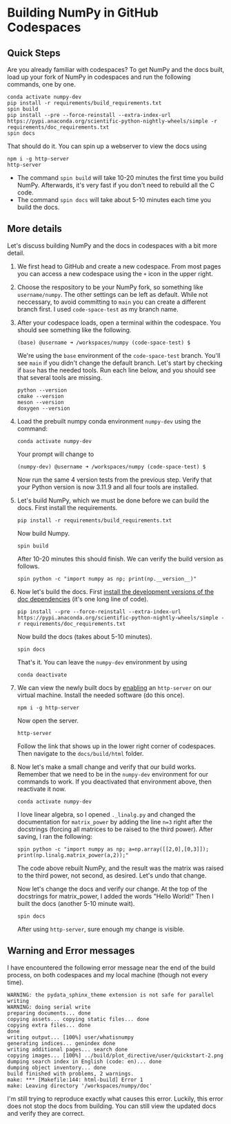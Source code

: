 # Building NumPy in GitHub Codespaces

## Quick Steps 

 Are you already familiar with codespaces? To get NumPy and the docs built, load up your fork of NumPy in codespaces and run the following commands, one by one. 

```
conda activate numpy-dev
pip install -r requirements/build_requirements.txt
spin build
pip install --pre --force-reinstall --extra-index-url https://pypi.anaconda.org/scientific-python-nightly-wheels/simple -r requirements/doc_requirements.txt
spin docs
```
That should do it. You can spin up a webserver to view the docs using 

```
npm i -g http-server
http-server
```

- The command `spin build` will take 10-20 minutes the first time you build NumPy. Afterwards, it's very fast if you don't need to rebuild all the C code. 
- The command `spin docs` will take about 5-10 minutes each time you build the docs. 

## More details

Let's discuss building NumPy and the docs in codespaces with a bit more detail. 

1. We first head to GitHub and create a new codespace. From most pages you can access a new codespace using the `+` icon in the upper right. 

2. Choose the respository to be your NumPy fork, so something like
   `username/numpy`. The other settings can be left as default.
   While not neccessary, to avoid committing to `main` you can
   create a different branch first. I used `code-space-test` as 
   my branch name.

3. After your codespace loads, open a terminal within the codespace.
   You should see something like the following.
   ```
   (base) @username ➜ /workspaces/numpy (code-space-test) $
   ``` 
   We're using the `base` environment of the `code-space-test` branch.
   You'll see `main` if you didn't change the default branch. 
   Let's start by checking if `base` has the needed tools. Run each line
   below, and you should see that several tools are missing.
   ```
   python --version
   cmake --version
   meson --version
   doxygen --version
   ```

4. Load the prebuilt numpy conda environment `numpy-dev` using the command:

   ```
   conda activate numpy-dev
   ```

   Your prompt will change to

   ```
   (numpy-dev) @username ➜ /workspaces/numpy (code-space-test) $
   ``` 

   Now run the same 4 version tests from the previous step. Verify that your Python version is now 3.11.9 and all four tools are installed.

5. Let's build NumPy, which we must be done before we can build the docs.
   First install the requirements. 

   ```
   pip install -r requirements/build_requirements.txt
   ```

   Now build Numpy.

   ```
   spin build
   ```

   After 10-20 minutes this should finish. We can verify the build version as follows.

   ```
   spin python -c "import numpy as np; print(np.__version__)"
   ```

6. Now let's build the docs. First 
   [install the development versions of the doc dependencies](https://numpy.org/devdocs/dev/howto_build_docs.html#dependencies)
   (it's one long line of code).

   ```
   pip install --pre --force-reinstall --extra-index-url https://pypi.anaconda.org/scientific-python-nightly-wheels/simple -r requirements/doc_requirements.txt
   ```

   Now build the docs (takes about 5-10 minutes).

   ```
   spin docs
   ```

   That's it. You can leave the `numpy-dev` environment by using 

   ```
   conda deactivate
   ```

7. We can view the newly built docs by 
   [enabling](https://stackoverflow.com/questions/74452866/how-preview-a-html-file-github-codespaces) 
   an `http-server` on our virtual machine. 
   Install the needed software (do this once).

   ```
   npm i -g http-server
   ```

   Now open the server. 

   ```
   http-server
   ```

   Follow the link that shows up in the lower right corner of codespaces. Then navigate to the `docs/build/html` folder. 

8. Now let's make a small change and verify that our build works. 
   Remember that we need to be in the `numpy-dev` environment for 
   our commands to work. If you deactivated that environment above,
   then reactivate it now. 

   ```
   conda activate numpy-dev
   ```

   I love linear algebra, so I opened `._linalg.py` and changed the
   documentation for `matrix_power` by adding the line `n=3` right
   after the docstrings (forcing all matrices to be raised to the 
   third power). After saving, I ran the following:

   ```
   spin python -c "import numpy as np; a=np.array([[2,0],[0,3]]); print(np.linalg.matrix_power(a,2));"
   ```

   The code above rebuilt NumPy, and the result was the matrix was raised
   to the third power, not second, as desired. Let's undo that change. 
 
   Now let's change the docs and verify our change. At the top of the
   docstrings for matrix_power, I added the words "Hello World!"
   Then I built the docs (another 5-10 minute wait). 

   ```
   spin docs
   ```

   After using `http-server`, sure enough my change is visible. 



## Warning and Error messages

I have encountered the following error message near the end of the build process, on both codespaces and my local machine (though not every time).

```
WARNING: the pydata_sphinx_theme extension is not safe for parallel writing
WARNING: doing serial write
preparing documents... done
copying assets... copying static files... done
copying extra files... done
done
writing output... [100%] user/whatisnumpy
generating indices... genindex done
writing additional pages... search done
copying images... [100%] ../build/plot_directive/user/quickstart-2.png
dumping search index in English (code: en)... done
dumping object inventory... done
build finished with problems, 2 warnings.
make: *** [Makefile:144: html-build] Error 1
make: Leaving directory '/workspaces/numpy/doc'
```

I'm still trying to reproduce exactly what causes this error. Luckily, this error does not stop the docs from building. You can still view the updated docs and verify they are correct.



